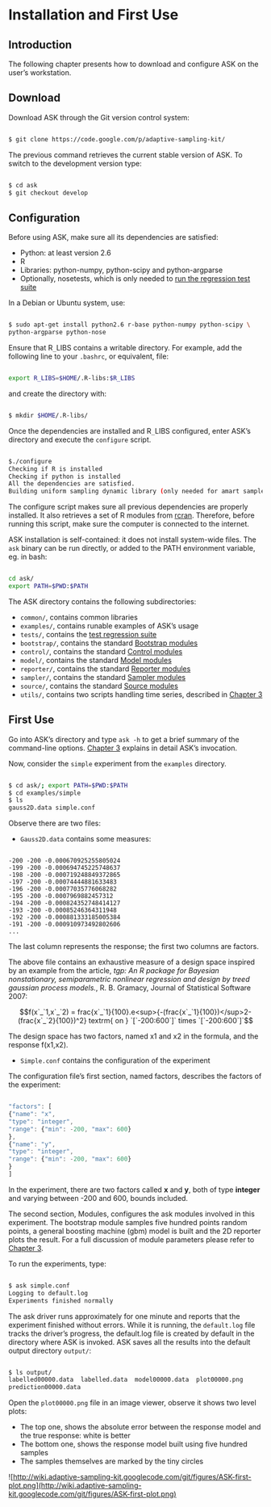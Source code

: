 # Installation and First Use #

## Introduction ##

The following chapter presents how to download and configure ASK on the user’s workstation.

## Download ##

Download ASK through the Git version control system:

```bash

$ git clone https://code.google.com/p/adaptive-sampling-kit/
```

The previous command retrieves the current stable version of ASK. To switch to the development version type:

```bash

$ cd ask
$ git checkout develop
```

## Configuration ##

Before using ASK, make sure all its dependencies are satisfied:

  * Python: at least version 2.6
  * R
  * Libraries: python-numpy, python-scipy and python-argparse
  * Optionally, nosetests, which is only needed to [run the regression test suite](Chapter6Support#Running_the_Test_Suite.md)

In a Debian or Ubuntu system, use:

```bash

$ sudo apt-get install python2.6 r-base python-numpy python-scipy \
python-argparse python-nose
```

Ensure that R`_`LIBS contains a writable directory. For example, add the following line to your `.bashrc`, or equivalent, file:

```bash

export R_LIBS=$HOME/.R-libs:$R_LIBS
```

and create the directory with:

```bash

$ mkdir $HOME/.R-libs/
```

Once the dependencies are installed and R`_`LIBS configured, enter ASK’s directory and execute the `configure` script.

```bash

$./configure
Checking if R is installed
Checking if python is installed
All the dependencies are satisfied.
Building uniform sampling dynamic library (only needed for amart sampler module)
```

The configure script makes sure all previous dependencies are properly installed. It also retrieves a set of R modules from [rcran](http://cran.r-project.org/). Therefore, before running this script, make sure the computer is connected to the internet.

ASK installation is self-contained: it does not install system-wide files. The `ask` binary can be run directly, or added to the PATH environment variable, eg. in bash:

```bash

cd ask/
export PATH=$PWD:$PATH
```

The ASK directory contains the following subdirectories:

  * `common/`, contains common libraries
  * `examples/`, contains runable examples of ASK’s usage
  * `tests/`, contains the [test regression suite](Chapter6Support#Running_the_Test_Suite.md)
  * `bootstrap/`, contains the standard [Bootstrap modules](Chapter4StandardModules#Bootstrap_Modules.md)
  * `control/`, contains the standard [Control modules](Chapter4StandardModules#Control_Modules.md)
  * `model/`, contains the standard [Model modules](Chapter4StandardModules#Model_Modules.md)
  * `reporter/`, contains the standard [Reporter modules](Chapter4StandardModules#Reporter_Modules.md)
  * `sampler/`, contains the standard [Sampler modules](Chapter4StandardModules#Sampler_Modules.md)
  * `source/`, contains the standard [Source modules](Chapter4StandardModules#Source_Modules.md)
  * `utils/`, contains two scripts handling time series, described in [Chapter 3](Chapter3ExperimentSetup#Analyzing_the_experiment.md)

## First Use ##

Go into ASK’s directory and type `ask -h` to get a brief summary of the command-line options. [Chapter 3](Chapter3ExperimentSetup#ASK_invocation.md) explains in detail ASK’s invocation.

Now, consider the `simple` experiment from the `examples` directory.

```bash

$ cd ask/; export PATH=$PWD:$PATH
$ cd examples/simple
$ ls
gauss2D.data simple.conf
```

Observe there are two files:

  * `Gauss2D.data` contains some measures:

```rconsole

-200 -200 -0.000670925255805024
-199 -200 -0.000694745225748637
-198 -200 -0.000719248849372865
-197 -200 -0.00074444881633483
-196 -200 -0.00077035776068282
-195 -200 -0.0007969882457312
-194 -200 -0.000824352748414127
-193 -200 -0.00085246364311948
-192 -200 -0.000881333185005384
-191 -200 -0.000910973492802606
...
```

The last column represents the response; the first two columns are factors.

The above file contains an exhaustive measure of a design space inspired by an example from the article, _tgp: An R package for Bayesian nonstationary, semiparametric nonlinear regression and design by treed gaussian process models._, R. B. Gramacy, Journal of Statistical Software 2007:

$$f(x`_`1,x`_`2) = frac{x`_`1}{100}.e<sup>{-(frac{x`_`1}{100})</sup>2-(frac{x`_`2}{100})^2} textrm{ on } `[`-200:600`]` times `[`-200:600`]`$$

The design space has two factors, named x1 and x2 in the formula, and the response f(x1,x2).

  * `Simple.conf` contains the configuration of the experiment

The configuration file’s first section, named factors, describes the factors of the experiment:

```js

"factors": [
{"name": "x",
"type": "integer",
"range": {"min": -200, "max": 600}
},
{"name": "y",
"type": "integer",
"range": {"min": -200, "max": 600}
}
]
```

In the experiment, there are two factors called **x** and **y**, both of type **integer** and varying between -200 and 600, bounds included.

The second section, Modules, configures the ask modules involved in this experiment. The bootstrap module samples five hundred points random points, a general boosting machine (gbm) model is built and the 2D reporter plots the result. For a full discussion of module parameters please refer to [Chapter 3](Chapter3GeneralUsage.md).

To run the experiments, type:

```bash

$ ask simple.conf
Logging to default.log
Experiments finished normally
```

The ask driver runs approximately for one minute and reports that the experiment finished without errors. While it is running, the `default.log` file tracks the driver’s progress, the default.log file is created by default in the directory where ASK is invoked. ASK saves all the results into the default output directory `output/`:

```bash

$ ls output/
labelled00000.data  labelled.data  model00000.data  plot00000.png
prediction00000.data
```

Open the `plot00000.png` file in an image viewer, observe it shows two level plots:

  * The top one, shows the absolute error between the response model and the true response: white is better
  * The bottom one, shows the response model built using five hundred samples
  * The samples themselves are marked by the tiny circles

![http://wiki.adaptive-sampling-kit.googlecode.com/git/figures/ASK-first-plot.png](http://wiki.adaptive-sampling-kit.googlecode.com/git/figures/ASK-first-plot.png)